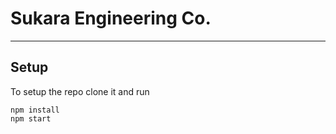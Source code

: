 # Sukara Engineering Co.

---

## Setup

To setup the repo clone it and run

```
npm install
npm start
```

